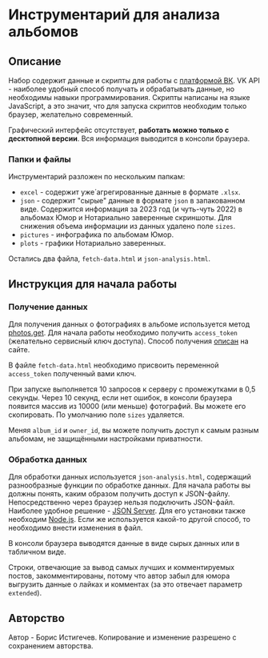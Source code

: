# Инструментарий для анализа альбомов

## Описание

Набор содержит данные и скрипты для работы с [платформой ВК](https://dev.vk.com/ru). 
VK API - наиболее удобный способ получать и обрабатывать данные, но необходимы навыки программирования.
Скрипты написаны на языке JavaScript, а это значит, что для запуска скриптов необходим только браузер, желательно современный.

Графический интерфейс отсутствует, **работать можно только с десктопной версии**. Вся информация выводится в консоли браузера.

### Папки и файлы

Инструментарий разложен по нескольким папкам:
- `excel` - содержит уже́ агрегированные данные в формате `.xlsx`.
- `json` - содержит "сырые" данные в формате `json` в запакованном виде. Содержится информация за 2023 год (и чуть-чуть 2022) в альбомах Юмор и Нотариально заверенные скриншоты. Для снижения объема информации из данных удалено поле `sizes`.
- `pictures` - инфографика по альбомам Юмор.
- `plots` - графики Нотариально заверенных.

Остались два файла, `fetch-data.html` и `json-analysis.html`.

## Инструкция для начала работы

### Получение данных

Для получения данных о фотографиях в альбоме используется метод [photos.get](https://dev.vk.com/ru/method/photos.get). Для начала работы необходимо получить `access_token` (желательно сервисный ключ доступа). Способ получения [описан](https://dev.vk.com/ru/api/access-token/authcode-flow-user) на сайте.

В файле `fetch-data.html` необходимо присвоить переменной `access_token` полученный вами ключ.

При запуске выполняется 10 запросов к серверу с промежутками в 0,5 секунды. Через 10 секунд, если нет ошибок, в консоли браузера появится массив из 10000 (или меньше) фотографий. Вы можете его скопировать. По умолчанию поле `sizes` удаляется.

Меняя `album_id` и `owner_id`, вы можете получить доступ к самым разным альбомам, не защищёнными настройками приватности.

### Обработка данных

Для обработки данных используется `json-analysis.html`, содержащий разнообразные функции по обработке данных.
Для начала работы вы должны понять, каким образом получить доступ к JSON-файлу. Непосредственно через браузер нельзя подключить JSON-файл. Наиболее удобное решение - [JSON Server](https://github.com/typicode/json-server). Для его установки также необходим [Node.js](https://nodejs.org/en). Если же используется какой-то другой способ, то необходимо внести изменения в файл.

В консоли браузера выводятся данные в виде сырых данных или в табличном виде.

Строки, отвечающие за вывод самых лучших и комментируемых постов, закомментированы, потому что автор забыл для юмора выгрузить данные о лайках и комментах (за это отвечает параметр `extended`).

## Авторство

Автор - Борис Истигечев. Копирование и изменение разрешено с сохранением авторства.